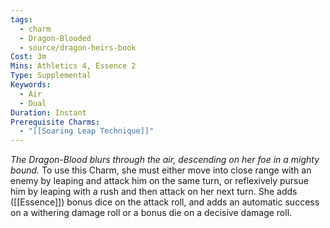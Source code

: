 ```yaml
---
tags:
  - charm
  - Dragon-Blooded
  - source/dragon-heirs-book
Cost: 3m
Mins: Athletics 4, Essence 2
Type: Supplemental
Keywords:
  - Air
  - Dual
Duration: Instant
Prerequisite Charms:
  - "[[Soaring Leap Technique]]"
---
```

*The Dragon-Blood blurs through the air, descending on her foe in a mighty bound.*
To use this Charm, she must either move into close range with an enemy by leaping and attack him on the same turn, or reflexively pursue him by leaping with a rush and then attack on her next turn. She adds ([[Essence]]) bonus dice on the attack roll, and adds an automatic success on a withering damage roll or a bonus die on a decisive damage roll.
